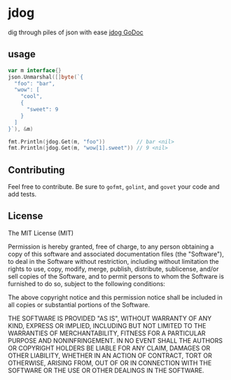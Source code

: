 # jdog

dig through piles of json with ease
[jdog GoDoc](https://godoc.org/github.com/i/jdog)

## usage

```go
var m interface{}
json.Unmarshal([]byte(`{
  "foo": "bar",
  "wow": [
    "cool",
    {
      "sweet": 9
    }
  ]
}`), &m)

fmt.Println(jdog.Get(m, "foo"))          // bar <nil>
fmt.Println(jdog.Get(m, "wow[1].sweet")) // 9 <nil>
```

## Contributing

Feel free to contribute. Be sure to `gofmt`, `golint`, and `govet` your code and add tests.

## License

The MIT License (MIT)

Permission is hereby granted, free of charge, to any person obtaining a copy
of this software and associated documentation files (the "Software"), to deal
in the Software without restriction, including without limitation the rights
to use, copy, modify, merge, publish, distribute, sublicense, and/or sell
copies of the Software, and to permit persons to whom the Software is
furnished to do so, subject to the following conditions:

The above copyright notice and this permission notice shall be included in all
copies or substantial portions of the Software.

THE SOFTWARE IS PROVIDED "AS IS", WITHOUT WARRANTY OF ANY KIND, EXPRESS OR
IMPLIED, INCLUDING BUT NOT LIMITED TO THE WARRANTIES OF MERCHANTABILITY,
FITNESS FOR A PARTICULAR PURPOSE AND NONINFRINGEMENT. IN NO EVENT SHALL THE
AUTHORS OR COPYRIGHT HOLDERS BE LIABLE FOR ANY CLAIM, DAMAGES OR OTHER
LIABILITY, WHETHER IN AN ACTION OF CONTRACT, TORT OR OTHERWISE, ARISING FROM,
OUT OF OR IN CONNECTION WITH THE SOFTWARE OR THE USE OR OTHER DEALINGS IN THE
SOFTWARE.
